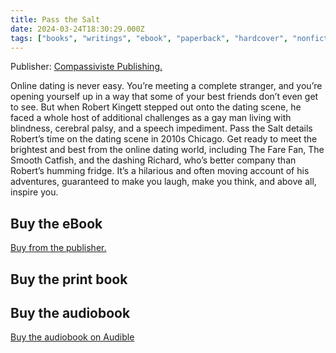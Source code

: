 ```yaml
---
title: Pass the Salt
date: 2024-03-24T18:30:29.000Z
tags: ["books", "writings", "ebook", "paperback", "hardcover", "nonfiction", "audiobook"]
---
```


Publisher: [Compassiviste Publishing.](https://compassiviste.com/initiative/compassiviste-publishing/)

Online dating is never easy. You’re meeting a complete stranger, and you’re opening yourself up in a way that some of your best friends don’t even get to see. But when Robert Kingett stepped out onto the dating scene, he faced a whole host of additional challenges as a gay man living with blindness, cerebral palsy, and a speech impediment. Pass the Salt details Robert’s time on the dating scene in 2010s Chicago. Get ready to meet the brightest and best from the online dating world, including The Fare Fan, The Smooth Catfish, and the dashing Richard, who’s better company than Robert’s humming fridge. It’s a hilarious and often moving account of his adventures, guaranteed to make you laugh, make you think, and above all, inspire you.

## Buy the eBook

[Buy from the publisher.](https://compassiviste.com/product/pass-the-salt/)

## Buy the print book

## Buy the audiobook

[Buy the audiobook on Audible](https://www.audible.com/pd/Pass-the-Salt-Audiobook/B0FK6BHQKJ?qid=1753868655&sr=1-1&ref_pageloadid=M2hhGxROaHZqVyya&pf_rd_p=83218cca-c308-412f-bfcf-90198b687a2f&pf_rd_r=3K5FSXZBSHVX0KK5W4H7&plink=K2GOLEhwHHekyrqa&pageLoadId=DOdj2wHJkc93v18H&creativeId=0d6f6720-f41c-457e-a42b-8c8dceb62f2c&ref=a_search_c3_lProduct_1_1)
